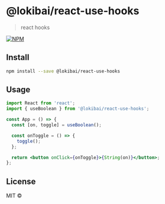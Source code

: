 # @lokibai/react-use-hooks

> react hooks

[![NPM](https://img.shields.io/npm/v/@lokibai/react-use-hooks.svg)](https://www.npmjs.com/package/@lokibai/react-use-hooks)

## Install

```bash
npm install --save @lokibai/react-use-hooks
```

## Usage

```jsx
import React from 'react';
import { useBoolean } from '@lokibai/react-use-hooks';

const App = () => {
  const [on, toggle] = useBoolean();

  const onToggle = () => {
    toggle();
  };

  return <button onClick={onToggle}>{String(on)}</button>;
};
```

## License

MIT © [](https://github.com/)
